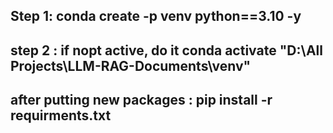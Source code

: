 
Step 1:
conda create -p venv python==3.10 -y
-------
step 2 : if nopt active, do it
conda activate "D:\All Projects\LLM-RAG-Documents\venv"
---------
after putting new packages : 
pip install -r requirments.txt
--------

